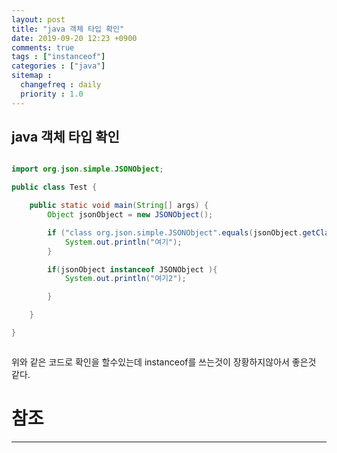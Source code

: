 ```yaml
---
layout: post
title: "java 객체 타입 확인"
date: 2019-09-20 12:23 +0900
comments: true
tags : ["instanceof"]
categories : ["java"]
sitemap :
  changefreq : daily
  priority : 1.0
---
```

 
## java 객체 타입 확인

```java

import org.json.simple.JSONObject;

public class Test {

    public static void main(String[] args) {
        Object jsonObject = new JSONObject();

        if ("class org.json.simple.JSONObject".equals(jsonObject.getClass().toString())) {
            System.out.println("여기");
        }

        if(jsonObject instanceof JSONObject ){
            System.out.println("여기2");

        }

    }

}



```

위와 같은 코드로 확인을 할수있는데 instanceof를 쓰는것이 장황하지않아서 좋은것 같다.

# 참조
----- 
